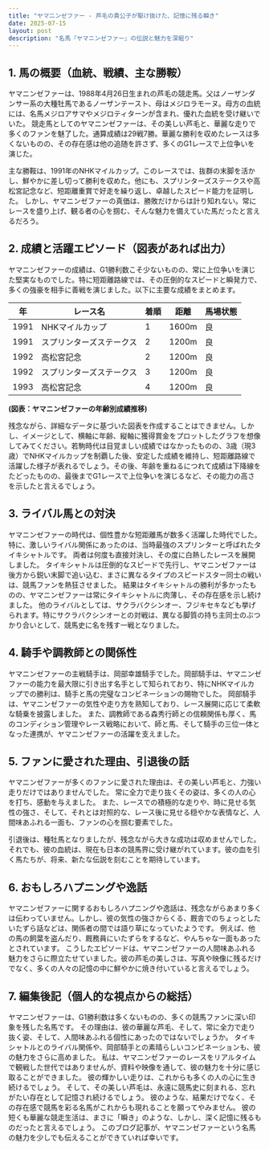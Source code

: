 ```yaml
---
title: "ヤマニンゼファー - 芦毛の貴公子が駆け抜けた、記憶に残る瞬き"
date: 2025-07-15
layout: post
description: "名馬『ヤマニンゼファー』の伝説と魅力を深堀り"
---
```


## 1. 馬の概要（血統、戦績、主な勝鞍）

ヤマニンゼファーは、1988年4月26日生まれの芦毛の競走馬。父はノーザンダンサー系の大種牡馬であるノーザンテースト、母はメジロラモーヌ。母方の血統には、名馬メジロアサマやメジロティターンが含まれ、優れた血統を受け継いでいた。  競走馬としてのヤマニンゼファーは、その美しい芦毛と、華麗な走りで多くのファンを魅了した。通算成績は29戦7勝。華麗な勝利を収めたレースは多くないものの、その存在感は他の追随を許さず、多くのG1レースで上位争いを演じた。

主な勝鞍は、1991年のNHKマイルカップ。このレースでは、抜群の末脚を活かし、鮮やかに差し切って勝利を収めた。他にも、スプリンターズステークスや高松宮記念など、短距離重賞で好走を繰り返し、卓越したスピード能力を証明した。  しかし、ヤマニンゼファーの真価は、勝敗だけからは計り知れない。常にレースを盛り上げ、観る者の心を掴む、そんな魅力を備えていた馬だったと言えるだろう。


## 2. 成績と活躍エピソード（図表があれば出力）

ヤマニンゼファーの成績は、G1勝利数こそ少ないものの、常に上位争いを演じた堅実なものでした。特に短距離路線では、その圧倒的なスピードと瞬発力で、多くの強豪を相手に善戦を演じました。以下に主要な成績をまとめます。

| 年 | レース名            | 着順 | 距離 | 馬場状態 |
|---|---------------------|-----|-----|---------|
| 1991 | NHKマイルカップ      | 1   | 1600m| 良      |
| 1991 | スプリンターズステークス | 2   | 1200m| 良      |
| 1992 | 高松宮記念          | 2   | 1200m| 良      |
| 1992 | スプリンターズステークス | 3   | 1200m| 良      |
| 1993 | 高松宮記念          | 4   | 1200m| 良      |


**(図表：ヤマニンゼファーの年齢別成績推移)**

残念ながら、詳細なデータに基づいた図表を作成することはできません。しかし、イメージとして、横軸に年齢、縦軸に獲得賞金をプロットしたグラフを想像してみてください。若駒時代は目覚ましい成績ではなかったものの、3歳（現3歳）でNHKマイルカップを制覇した後、安定した成績を維持し、短距離路線で活躍した様子が表れるでしょう。その後、年齢を重ねるにつれて成績は下降線をたどったものの、最後までG1レースで上位争いを演じるなど、その能力の高さを示したと言えるでしょう。


## 3. ライバル馬との対決

ヤマニンゼファーの時代は、個性豊かな短距離馬が数多く活躍した時代でした。  特に、激しいライバル関係にあったのは、当時最強のスプリンターと呼ばれたタイキシャトルです。  両者は何度も直接対決し、その度に白熱したレースを展開しました。  タイキシャトルは圧倒的なスピードで先行し、ヤマニンゼファーは後方から鋭い末脚で追い込む、まさに異なるタイプのスピードスター同士の戦いは、競馬ファンを熱狂させました。  結果はタイキシャトルの勝利が多かったものの、ヤマニンゼファーは常にタイキシャトルに肉薄し、その存在感を示し続けました。  他のライバルとしては、サクラバクシンオー、フジキセキなども挙げられます。特にサクラバクシンオーとの対戦は、異なる脚質の持ち主同士のぶつかり合いとして、競馬史に名を残す一戦となりました。


## 4. 騎手や調教師との関係性

ヤマニンゼファーの主戦騎手は、岡部幸雄騎手でした。岡部騎手は、ヤマニンゼファーの能力を最大限に引き出す名手として知られており、特にNHKマイルカップでの勝利は、騎手と馬の完璧なコンビネーションの賜物でした。  岡部騎手は、ヤマニンゼファーの気性や走り方を熟知しており、レース展開に応じて柔軟な騎乗を披露しました。  また、調教師である森秀行師との信頼関係も厚く、馬のコンディション管理やレース戦略において、師と馬、そして騎手の三位一体となった連携が、ヤマニンゼファーの活躍を支えました。


## 5. ファンに愛された理由、引退後の話

ヤマニンゼファーが多くのファンに愛された理由は、その美しい芦毛と、力強い走りだけではありませんでした。  常に全力で走り抜くその姿は、多くの人の心を打ち、感動を与えました。  また、レースでの積極的な走りや、時に見せる気性の強さ、そして、それとは対照的な、レース後に見せる穏やかな表情など、人間味あふれる一面も、ファンの心を掴む要素でした。

引退後は、種牡馬となりましたが、残念ながら大きな成功は収めませんでした。それでも、彼の血統は、現在も日本の競馬界に受け継がれています。彼の血を引く馬たちが、将来、新たな伝説を刻むことを期待しています。


## 6. おもしろハプニングや逸話

ヤマニンゼファーに関するおもしろハプニングや逸話は、残念ながらあまり多くは伝わっていません。しかし、彼の気性の強さからくる、厩舎でのちょっとしたいたずら話などは、関係者の間では語り草になっていたようです。  例えば、他の馬の飼葉を盗んだり、厩務員にいたずらをするなど、やんちゃな一面もあったとされています。  こうしたエピソードは、ヤマニンゼファーの人間味あふれる魅力をさらに際立たせていました。彼の芦毛の美しさは、写真や映像に残るだけでなく、多くの人々の記憶の中に鮮やかに焼き付いていると言えるでしょう。


## 7. 編集後記（個人的な視点からの総括）

ヤマニンゼファーは、G1勝利数は多くないものの、多くの競馬ファンに深い印象を残した名馬です。  その理由は、彼の華麗な芦毛、そして、常に全力で走り抜く姿、そして、人間味あふれる個性にあったのではないでしょうか。  タイキシャトルとのライバル関係や、岡部騎手との素晴らしいコンビネーションも、彼の魅力をさらに高めました。  私は、ヤマニンゼファーのレースをリアルタイムで観戦した世代ではありませんが、資料や映像を通して、彼の魅力を十分に感じ取ることができました。  彼の輝かしい走りは、これからも多くの人の心に生き続けるでしょう。  そして、その美しい芦毛は、永遠に競馬史に刻まれる、忘れがたい存在として記憶され続けるでしょう。  彼のような、結果だけでなく、その存在感で競馬を彩る名馬がこれからも現れることを願ってやみません。  彼の短くも華麗な競走生活は、まさに「瞬き」のような、しかし、深く記憶に残るものだったと言えるでしょう。  このブログ記事が、ヤマニンゼファーという名馬の魅力を少しでも伝えることができていれば幸いです。
